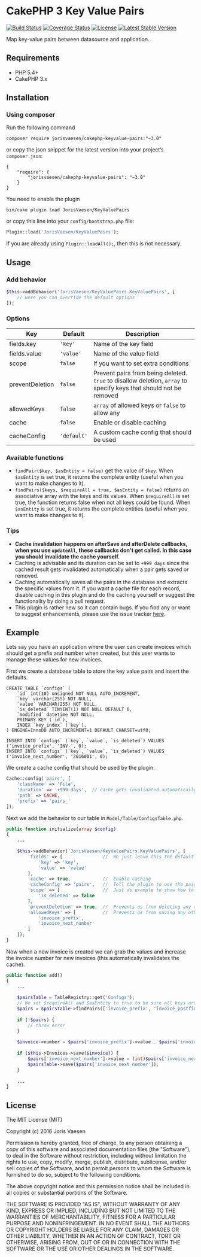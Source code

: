 # CakePHP 3 Key Value Pairs 
[![Build Status](https://travis-ci.org/jorisvaesen/cakephp-keyvalue-pairs.svg?branch=master)](https://travis-ci.org/jorisvaesen/cakephp-keyvalue-pairs) 
[![Coverage Status](https://coveralls.io/repos/github/jorisvaesen/cakephp-keyvalue-pairs/badge.svg?branch=master)](https://coveralls.io/github/jorisvaesen/cakephp-keyvalue-pairs?branch=master)
[![License](https://poser.pugx.org/jorisvaesen/cakephp-keyvalue-pairs/license)](https://github.com/jorisvaesen/cakephp-keyvalue-pairs#license)
[![Latest Stable Version](https://poser.pugx.org/jorisvaesen/cakephp-keyvalue-pairs/v/stable)](https://packagist.org/packages/jorisvaesen/cakephp-keyvalue-pairs)

Map key-value pairs between datasource and application.

## Requirements

* PHP 5.4+
* CakePHP 3.x

## Installation

### Using composer

Run the following command

```
composer require jorisvaesen/cakephp-keyvalue-pairs:"~3.0"
```

or copy the json snippet for the latest version into your project’s `composer.json`:

```
{
    "require": {
        "jorisvaesen/cakephp-keyvalue-pairs": "~3.0"
    }
}
```

You need to enable the plugin
 
```
bin/cake plugin load JorisVaesen/KeyValuePairs
```

or copy this line into your `config/bootstrap.php` file:

```php
Plugin::load('JorisVaesen/KeyValuePairs');
```

If you are already using `Plugin::loadAll();`, then this is not necessary.

## Usage

### Add behavior

```php
$this->addBehavior('JorisVaesen/KeyValuePairs.KeyValuePairs', [
    // Here you can override the default options
]);
```

### Options

| Key  | Default | Description |
| ------------- | ------------- | ------------- |
| fields.key  | `'key'` | Name of the key field |
| fields.value  | `'value'`  | Name of the value field |
| scope  | `false`  | If you want to set extra conditions |
| preventDeletion  | `false`  | Prevent pairs from being deleted. `true` to disallow deletion, `array` to specify keys that should not be removed |
| allowedKeys  | `false`  | `array` of allowed keys or `false` to allow any |
| cache  | `false`  | Enable or disable caching  |
| cacheConfig  | `'default'`  | A custom cache config that should be used |

### Available functions

* `findPair($key, $asEntity = false)` get the value of `$key`. When `$asEntity` is set true, it returns the complete entity (useful when you want to make changes to it).
* `findPairs($keys, $requireAll = true, $asEntity = false)` returns an associative array with the keys and its values. When `$requireAll` is set true, the function returns false when not all keys could be found. When `$asEntity` is set true, it returns the complete entities (useful when you want to make changes to it).

### Tips

* **Cache invalidation happens on afterSave and afterDelete callbacks, when you use `updateAll`, these callbacks don't get called. In this case you should invalidate the cache yourself.**
* Caching is advisable and its duration can be set to `+999 days` since the cached result gets invalidated automatically when a pair gets saved or removed.
* Caching automatically saves all the pairs in the database and extracts the specific values from it. If you want a cache file for each record, disable caching in this plugin and do the caching yourself or suggest the functionality by doing a pull request.
* This plugin is rather new so it can contain bugs. If you find any or want to suggest enhancements, please use the issue tracker [here](https://github.com/jorisvaesen/cakephp-keyvalue-pairs/issues).

## Example

Lets say you have an application where the user can create invoices which should get a prefix and number when created, but this user wants to manage these values for new invoices.

First we create a database table to store the key value pairs and insert the defaults.

```
CREATE TABLE `configs` (
    `id` int(10) unsigned NOT NULL AUTO_INCREMENT,
    `key` varchar(255) NOT NULL,
    `value` VARCHAR(255) NOT NULL,
    `is_deleted` TINYINT(1) NOT NULL DEFAULT 0,
    `modified` datetime NOT NULL,
    PRIMARY KEY (`id`),
    INDEX `key_index` (`key`),
) ENGINE=InnoDB AUTO_INCREMENT=1 DEFAULT CHARSET=utf8;

INSERT INTO `configs` (`key`, `value`, `is_deleted`) VALUES ('invoice_prefix', 'INV-', 0);
INSERT INTO `configs` (`key`, `value`, `is_deleted`) VALUES ('invoice_next_number', '2016001', 0);
```

We create a cache config that should be used by the plugin.

```php
Cache::config('pairs', [
    'className' => 'File',
    'duration' => '+999 days',  // cache gets invalidated automatically when a pair is saved or removed
    'path' => CACHE,
    'prefix' => 'pairs_'
]);
```

Next we add the behavior to our table in `Model/Table/ConfigsTable.php`.

```php
public function initialize(array $config) 
{
    ...
    
    $this->addBehavior('JorisVaesen/KeyValuePairs.KeyValuePairs', [
        'fields' => [               //  We just leave this the default
            'key' => 'key',
            'value' => 'value'
        ],
        'cache' => true,            //  Enable caching
        'cacheConfig' => 'pairs',   //  Tell the plugin to use the pairs cache config
        'scope' => [                //  Just as example to show how to use extra conditions when fetching pairs
            'is_deleted' => false
        ],
        'preventDeletion' => true,  //  Prevents us from deleting any record in this table (and thereby possibly break the app)
        'allowedKeys' => [          //  Prevents us from saving any other key than the ones specified here
            'invoice_prefix',
            'invoice_next_number'
        ]
    ]);
}
```

Now when a new invoice is created we can grab the values and increase the invoice number for new invoices (this automatically invalidates the cache).

```php
public function add() 
{
    ...
    
    $pairsTable = TableRegistry::get('Configs');
    // We set $requireAll and $asEntity to true to be sure all keys are there and we can make changes to it later
    $pairs = $pairsTable->findPairs(['invoice_prefix', 'invoice_postfix'], true, true);
    
    if (!$pairs) {
        // throw error
    }
    
    $invoice->number = $pairs['invoice_prefix']->value . $pairs['invoice_next_number']->value;
    
    if ($this->Invoices->save($invoice)) {
        $pairs['invoice_next_number']->value = (int)$pairs['invoice_next_number']->value + 1; 
        $pairsTable->save($pairs['invoice_next_number']);
    }
    
    ...
}
```

## License

The MIT License (MIT)

Copyright (c) 2016 Joris Vaesen

Permission is hereby granted, free of charge, to any person obtaining a copy of this software and associated documentation files (the "Software"), to deal in the Software without restriction, including without limitation the rights to use, copy, modify, merge, publish, distribute, sublicense, and/or sell copies of the Software, and to permit persons to whom the Software is furnished to do so, subject to the following conditions:

The above copyright notice and this permission notice shall be included in all copies or substantial portions of the Software.

THE SOFTWARE IS PROVIDED "AS IS", WITHOUT WARRANTY OF ANY KIND, EXPRESS OR IMPLIED, INCLUDING BUT NOT LIMITED TO THE WARRANTIES OF MERCHANTABILITY, FITNESS FOR A PARTICULAR PURPOSE AND NONINFRINGEMENT. IN NO EVENT SHALL THE AUTHORS OR COPYRIGHT HOLDERS BE LIABLE FOR ANY CLAIM, DAMAGES OR OTHER LIABILITY, WHETHER IN AN ACTION OF CONTRACT, TORT OR OTHERWISE, ARISING FROM, OUT OF OR IN CONNECTION WITH THE SOFTWARE OR THE USE OR OTHER DEALINGS IN THE SOFTWARE.
